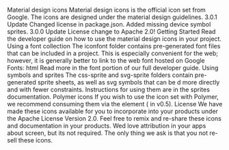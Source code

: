 Material design icons Material design icons is the official icon set from Google. The icons are designed under the material design guidelines. 3.0.1 Update Changed license in package.json. Added missing device symbol sprites. 3.0.0 Update License change to Apache 2.0! Getting Started Read the developer guide on how to use the material design icons in your project. Using a font collection The iconfont folder contains pre-generated font files that can be included in a project. This is especially convenient for the web; however, it is generally better to link to the web font hosted on Google Fonts: html <link href="https://fonts.googleapis.com/icon?family=Material+Icons" rel="stylesheet"> Read more in the font portion of our full developer guide. Using symbols and sprites The css-sprite and svg-sprite folders contain pre-generated sprite sheets, as well as svg symbols that can be <use>d more directly and with fewer constraints. Instructions for using them are in the sprites documentation. Polymer icons If you wish to use the icon set with Polymer, we recommend consuming them via the <iron-icons> element (<core-icons> in v0.5). License We have made these icons available for you to incorporate into your products under the Apache License Version 2.0. Feel free to remix and re-share these icons and documentation in your products. Wed love attribution in your apps about screen, but its not required. The only thing we ask is that you not re-sell these icons.